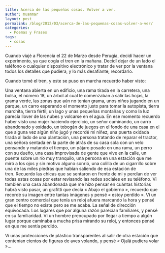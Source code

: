 ```yaml
---
title: Acerca de las pequeñas cosas. Volver a ver.
author: muammar
layout: post
permalink: /blog/2012/03/acerca-de-las-pequenas-cosas-volver-a-ver/
categories:
  - Poemas y Frases
tags:
  - cosas
---
```

Cuando viajé a Florencia el 22 de Marzo desde Perugia, decidí hacer un experimento, ya que cogía el tren en la mañana. Decidí dejar de un lado el teléfono o cualquier dispositivo electrónico y tratar de ver por la ventana todos los detalles que pudiera, y lo más desafiante, recordarlo.

Cuando tomé el tren, y este se puso en marcha recuerdo haber visto:

Una ventana abierta en un edificio, una rama tirada en la carretera, una bolsa, el número 18, un árbol al cual le comenzaban a salir las hojas, la grama verde, las zonas que aún no tenían grama, unos niños jugando en un parque, un carro esperando el momento justo para tomar la autopista, tierra marchita, tierra fértil, un lago y unas pequeñas montañas y como la luz parecía llover de las nubes y volcarse en el agua. En ese momento recuerdo haber visto una mujer haciendo ejercicio, un señor caminando, un carro abandonado y oxidado, un tobogán de juegos en el fondo de una casa en el que alguna vez algún niño jugó y recordé mi niñez, una puerta oxidada tirada al lado de una plantación, una persona tratando de reparar el tractor, una señora sentada en la parte de atrás de su casa sola con un velo pensando y matando el tiempo, un pájaro posado en una rama, un perro con su dueño, una casa improvisada de gente que vive en la calle, un puente sobre un río muy tranquilo, una persona en una estación que me miró a los ojos y sin motivo alguno sonrió, una colilla de un cigarrillo sobre una de las miles piedras que habían saliendo de esa estación de tren. Recuerdo las chicas que se sentaron en frente de mi y perdían de ver todas estas cosas por estar revisando las redes sociales en su teléfono. Vi también una casa abandonada que me hizo pensar en cuántas historias habrá visto pasar, un grafitti que decía « Abajo el gobierno », recuerdo que recordé su imagen entre tantas imágenes y pensé « estoy perdido ». Vi un gran centro comercial que tenía un reloj afuera marcando la hora y pensé que el tiempo no existe pero se me acaba. La señal de dirección equivocada. Los lugares que por alguna razón parecían familiares, y pensé en su familiaridad. Vi un hombre preocupado por llegar a tiempo a algún lugar porque caminaba a mucha prisa mirando su reloj, y entonces pensé en que me sentía perdido.

Vi unas protecciones de plástico transparentes al salir de otra estación que contenían cientos de figuras de aves volando, y pensé « Ojalá pudiera volar »&#8230;